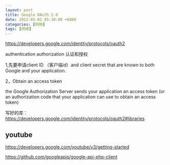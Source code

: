 ```yaml
---
layout: post
title: Google OAuth 2.0
date: 2022-05-02 05:30:00 +0800
categories: [网络]
tags: [网络]
---
```


https://developers.google.com/identity/protocols/oauth2

authentication authorization 认证和授权

1,先要申请client ID （客户端id）and client secret that are known to both Google and your application.

2，Obtain an access token

the Google Authorization Server sends your application an access token (or an authorization code that your application can use to obtain an access token)

写好的库：https://developers.google.com/identity/protocols/oauth2#libraries

## youtube
https://developers.google.com/youtube/v3/getting-started


https://github.com/googleapis/google-api-php-client